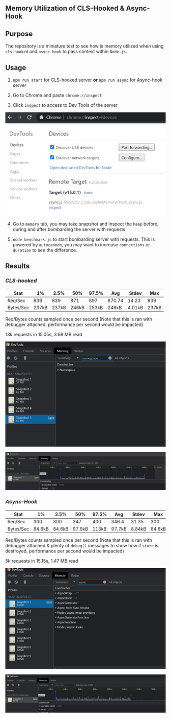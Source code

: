 ## Memory Utilization of CLS-Hooked & Async-Hook

## Purpose

The repository is a miniature test to see how is memory utilized when using `cls-hooked` and `async-hook` to pass context within `Node.js`.

## Usage

1) `npm run start` for CLS-hooked server **or** `npm run async` for Async-hook server

2) Go to Chrome and paste `chrome://inspect`  

3) Click `inspect` to access to Dev Tools of the server

![devtools](static/img/Chrome.JPG)

4) Go to `memory` tab, you may  take snapshot and inspect the `heap` before, during and after bombarding the server with requests

5) `node benchmark.js` to start bombarding server with requests. This is powered by `autocannon`, you may want to increase `connections` or `duration` to see the difference.

## Results

### *CLS-hooked*

| Stat      | 1%    | 2.5%  | 50%   | 97.5% | Avg    | Stdev  | Max   |
| --------- | ----- | ----- | ----- | ----- | ------ | ------ | ----- |
| Req/Sec   | 839   | 839   | 871   | 897   | 870.74 | 14.23  | 839   |
| Bytes/Sec | 237kB | 237kB | 246kB | 253kB | 246kB  | 4.01kB | 237kB |


Req/Bytes counts sampled once per second (Note that this is ran with debugger attached, performance per second would be impacted)

13k requests in 15.05s, 3.68 MB read

![cls-hook](static/img/cls-hooked.JPG)

![cls-hooked graph](static/img/cls-hooked-graph.JPG)

### *Async-Hook*

| Stat      | 1%     | 2.5%   | 50%    | 97.5% | Avg    | Stdev  | Max    |
| --------- | ------ | ------ | ------ | ----- | ------ | ------ | ------ |
| Req/Sec   | 300    | 300    | 347    | 400   | 346.4  | 31.35  | 300    |
| Bytes/Sec | 84.6kB | 84.6kB | 97.9kB | 113kB | 97.7kB | 8.84kB | 84.6kB |


Req/Bytes counts sampled once per second (Note that this is ran with debugger attached & plenty of `debug()` messages to show how it `store` is destroyed, performance per second would be impacted)

5k requests in 15.15s, 1.47 MB read

![async](static/img/Async.JPG)

![async-graph](static/img/async-graph.JPG)